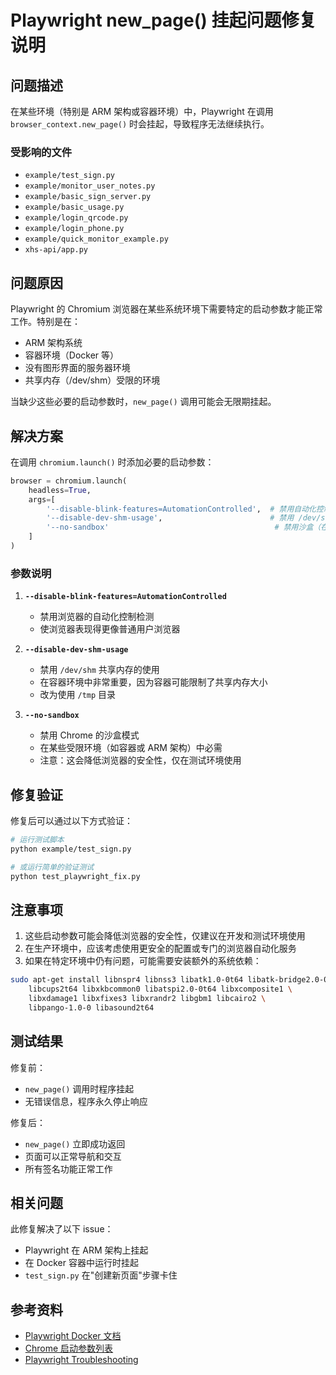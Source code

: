 # Playwright new_page() 挂起问题修复说明

## 问题描述

在某些环境（特别是 ARM 架构或容器环境）中，Playwright 在调用 `browser_context.new_page()` 时会挂起，导致程序无法继续执行。

### 受影响的文件
- `example/test_sign.py`
- `example/monitor_user_notes.py`
- `example/basic_sign_server.py`
- `example/basic_usage.py`
- `example/login_qrcode.py`
- `example/login_phone.py`
- `example/quick_monitor_example.py`
- `xhs-api/app.py`

## 问题原因

Playwright 的 Chromium 浏览器在某些系统环境下需要特定的启动参数才能正常工作。特别是在：
- ARM 架构系统
- 容器环境（Docker 等）
- 没有图形界面的服务器环境
- 共享内存（/dev/shm）受限的环境

当缺少这些必要的启动参数时，`new_page()` 调用可能会无限期挂起。

## 解决方案

在调用 `chromium.launch()` 时添加必要的启动参数：

```python
browser = chromium.launch(
    headless=True,
    args=[
        '--disable-blink-features=AutomationControlled',  # 禁用自动化控制特征检测
        '--disable-dev-shm-usage',                        # 禁用 /dev/shm 使用（解决容器环境问题）
        '--no-sandbox'                                     # 禁用沙盒（在受限环境中必需）
    ]
)
```

### 参数说明

1. **`--disable-blink-features=AutomationControlled`**
   - 禁用浏览器的自动化控制检测
   - 使浏览器表现得更像普通用户浏览器
   
2. **`--disable-dev-shm-usage`**
   - 禁用 `/dev/shm` 共享内存的使用
   - 在容器环境中非常重要，因为容器可能限制了共享内存大小
   - 改为使用 `/tmp` 目录
   
3. **`--no-sandbox`**
   - 禁用 Chrome 的沙盒模式
   - 在某些受限环境（如容器或 ARM 架构）中必需
   - 注意：这会降低浏览器的安全性，仅在测试环境使用

## 修复验证

修复后可以通过以下方式验证：

```bash
# 运行测试脚本
python example/test_sign.py

# 或运行简单的验证测试
python test_playwright_fix.py
```

## 注意事项

1. 这些启动参数可能会降低浏览器的安全性，仅建议在开发和测试环境使用
2. 在生产环境中，应该考虑使用更安全的配置或专门的浏览器自动化服务
3. 如果在特定环境中仍有问题，可能需要安装额外的系统依赖：

```bash
sudo apt-get install libnspr4 libnss3 libatk1.0-0t64 libatk-bridge2.0-0t64 \
    libcups2t64 libxkbcommon0 libatspi2.0-0t64 libxcomposite1 \
    libxdamage1 libxfixes3 libxrandr2 libgbm1 libcairo2 \
    libpango-1.0-0 libasound2t64
```

## 测试结果

修复前：
- `new_page()` 调用时程序挂起
- 无错误信息，程序永久停止响应

修复后：
- `new_page()` 立即成功返回
- 页面可以正常导航和交互
- 所有签名功能正常工作

## 相关问题

此修复解决了以下 issue：
- Playwright 在 ARM 架构上挂起
- 在 Docker 容器中运行时挂起
- `test_sign.py` 在"创建新页面"步骤卡住

## 参考资料

- [Playwright Docker 文档](https://playwright.dev/docs/docker)
- [Chrome 启动参数列表](https://peter.sh/experiments/chromium-command-line-switches/)
- [Playwright Troubleshooting](https://playwright.dev/docs/troubleshooting)
